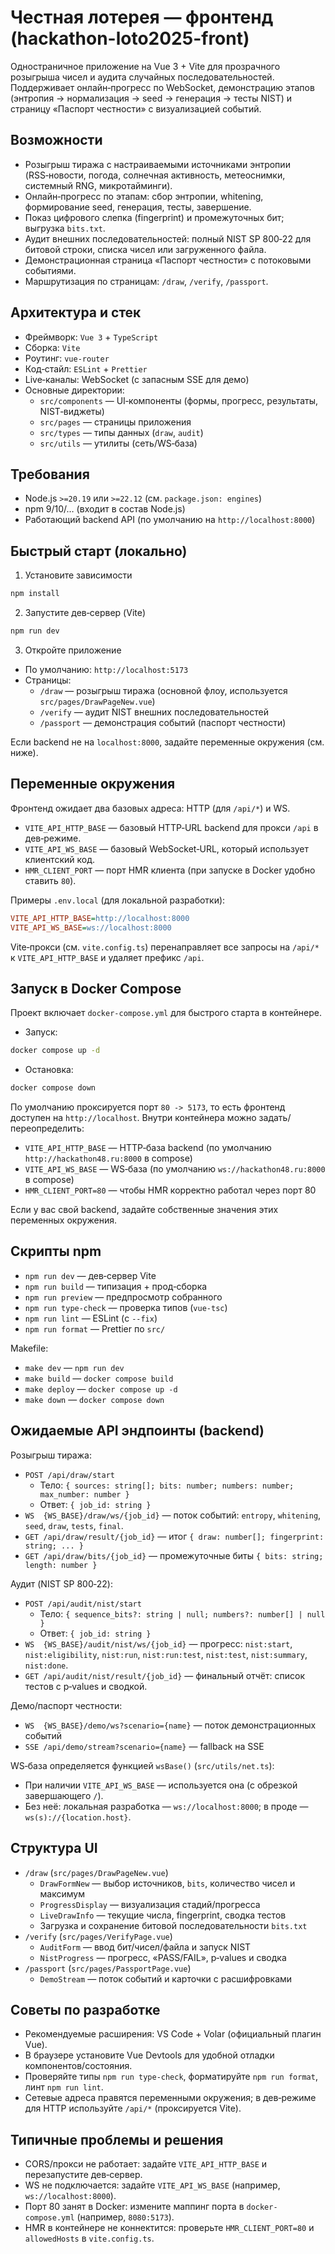 # Честная лотерея — фронтенд (hackathon-loto2025-front)

Одностраничное приложение на Vue 3 + Vite для прозрачного розыгрыша чисел и аудита случайных последовательностей. Поддерживает онлайн‑прогресс по WebSocket, демонстрацию этапов (энтропия → нормализация → seed → генерация → тесты NIST) и страницу «Паспорт честности» с визуализацией событий.

## Возможности

- Розыгрыш тиража с настраиваемыми источниками энтропии (RSS‑новости, погода, солнечная активность, метеоснимки, системный RNG, микротайминги).
- Онлайн‑прогресс по этапам: сбор энтропии, whitening, формирование seed, генерация, тесты, завершение.
- Показ цифрового слепка (fingerprint) и промежуточных бит; выгрузка `bits.txt`.
- Аудит внешних последовательностей: полный NIST SP 800‑22 для битовой строки, списка чисел или загруженного файла.
- Демонстрационная страница «Паспорт честности» с потоковыми событиями.
- Маршрутизация по страницам: `/draw`, `/verify`, `/passport`.

## Архитектура и стек

- Фреймворк: `Vue 3` + `TypeScript`
- Сборка: `Vite`
- Роутинг: `vue-router`
- Код‑стайл: `ESLint` + `Prettier`
- Live‑каналы: WebSocket (c запасным SSE для демо)
- Основные директории:
  - `src/components` — UI‑компоненты (формы, прогресс, результаты, NIST‑виджеты)
  - `src/pages` — страницы приложения
  - `src/types` — типы данных (`draw`, `audit`)
  - `src/utils` — утилиты (сеть/WS‑база)

## Требования

- Node.js `>=20.19` или `>=22.12` (см. `package.json: engines`)
- npm 9/10/… (входит в состав Node.js)
- Работающий backend API (по умолчанию на `http://localhost:8000`)

## Быстрый старт (локально)

1) Установите зависимости

```bash
npm install
```

2) Запустите дев‑сервер (Vite)

```bash
npm run dev
```

3) Откройте приложение

- По умолчанию: `http://localhost:5173`
- Страницы:
  - `/draw` — розыгрыш тиража (основной флоу, используется `src/pages/DrawPageNew.vue`)
  - `/verify` — аудит NIST внешних последовательностей
  - `/passport` — демонстрация событий (паспорт честности)

Если backend не на `localhost:8000`, задайте переменные окружения (см. ниже).

## Переменные окружения

Фронтенд ожидает два базовых адреса: HTTP (для `/api/*`) и WS.

- `VITE_API_HTTP_BASE` — базовый HTTP‑URL backend для прокси `/api` в дев‑режиме.
- `VITE_API_WS_BASE` — базовый WebSocket‑URL, который использует клиентский код.
- `HMR_CLIENT_PORT` — порт HMR клиента (при запуске в Docker удобно ставить `80`).

Примеры `.env.local` (для локальной разработки):

```ini
VITE_API_HTTP_BASE=http://localhost:8000
VITE_API_WS_BASE=ws://localhost:8000
```

Vite‑прокси (см. `vite.config.ts`) перенаправляет все запросы на `/api/*` к `VITE_API_HTTP_BASE` и удаляет префикс `/api`.

## Запуск в Docker Compose

Проект включает `docker-compose.yml` для быстрого старта в контейнере.

- Запуск:

```bash
docker compose up -d
```

- Остановка:

```bash
docker compose down
```

По умолчанию проксируется порт `80 -> 5173`, то есть фронтенд доступен на `http://localhost`. Внутри контейнера можно задать/переопределить:

- `VITE_API_HTTP_BASE` — HTTP‑база backend (по умолчанию `http://hackathon48.ru:8000` в compose)
- `VITE_API_WS_BASE` — WS‑база (по умолчанию `ws://hackathon48.ru:8000` в compose)
- `HMR_CLIENT_PORT=80` — чтобы HMR корректно работал через порт 80

Если у вас свой backend, задайте собственные значения этих переменных окружения.

## Скрипты npm

- `npm run dev` — дев‑сервер Vite
- `npm run build` — типизация + прод‑сборка
- `npm run preview` — предпросмотр собранного
- `npm run type-check` — проверка типов (`vue-tsc`)
- `npm run lint` — ESLint (с `--fix`)
- `npm run format` — Prettier по `src/`

Makefile:

- `make dev` — `npm run dev`
- `make build` — `docker compose build`
- `make deploy` — `docker compose up -d`
- `make down` — `docker compose down`

## Ожидаемые API эндпоинты (backend)

Розыгрыш тиража:

- `POST /api/draw/start`
  - Тело: `{ sources: string[]; bits: number; numbers: number; max_number: number }`
  - Ответ: `{ job_id: string }`
- `WS  {WS_BASE}/draw/ws/{job_id}` — поток событий: `entropy`, `whitening`, `seed`, `draw`, `tests`, `final`.
- `GET /api/draw/result/{job_id}` — итог `{ draw: number[]; fingerprint: string; ... }`
- `GET /api/draw/bits/{job_id}` — промежуточные биты `{ bits: string; length: number }`

Аудит (NIST SP 800‑22):

- `POST /api/audit/nist/start`
  - Тело: `{ sequence_bits?: string | null; numbers?: number[] | null }`
  - Ответ: `{ job_id: string }`
- `WS  {WS_BASE}/audit/nist/ws/{job_id}` — прогресс: `nist:start`, `nist:eligibility`, `nist:run`, `nist:run:test`, `nist:test`, `nist:summary`, `nist:done`.
- `GET /api/audit/nist/result/{job_id}` — финальный отчёт: список тестов с p‑values и сводкой.

Демо/паспорт честности:

- `WS  {WS_BASE}/demo/ws?scenario={name}` — поток демонстрационных событий
- `SSE /api/demo/stream?scenario={name}` — fallback на SSE

WS‑база определяется функцией `wsBase()` (`src/utils/net.ts`):

- При наличии `VITE_API_WS_BASE` — используется она (с обрезкой завершающего `/`).
- Без неё: локальная разработка — `ws://localhost:8000`; в проде — `ws(s)://{location.host}`.

## Структура UI

- `/draw` (`src/pages/DrawPageNew.vue`)
  - `DrawFormNew` — выбор источников, `bits`, количество чисел и максимум
  - `ProgressDisplay` — визуализация стадий/прогресса
  - `LiveDrawInfo` — текущие числа, fingerprint, сводка тестов
  - Загрузка и сохранение битовой последовательности `bits.txt`
- `/verify` (`src/pages/VerifyPage.vue`)
  - `AuditForm` — ввод бит/чисел/файла и запуск NIST
  - `NistProgress` — прогресс, «PASS/FAIL», p‑values и сводка
- `/passport` (`src/pages/PassportPage.vue`)
  - `DemoStream` — поток событий и карточки с расшифровками

## Советы по разработке

- Рекомендуемые расширения: VS Code + Volar (официальный плагин Vue).
- В браузере установите Vue Devtools для удобной отладки компонентов/состояния.
- Проверяйте типы `npm run type-check`, форматируйте `npm run format`, линт `npm run lint`.
- Сетевые адреса правятся переменными окружения; в дев‑режиме для HTTP используйте `/api/*` (проксируется Vite).

## Типичные проблемы и решения

- CORS/прокси не работает: задайте `VITE_API_HTTP_BASE` и перезапустите дев‑сервер.
- WS не подключается: задайте `VITE_API_WS_BASE` (например, `ws://localhost:8000`).
- Порт 80 занят в Docker: измените маппинг порта в `docker-compose.yml` (например, `8080:5173`).
- HMR в контейнере не коннектится: проверьте `HMR_CLIENT_PORT=80` и `allowedHosts` в `vite.config.ts`.
